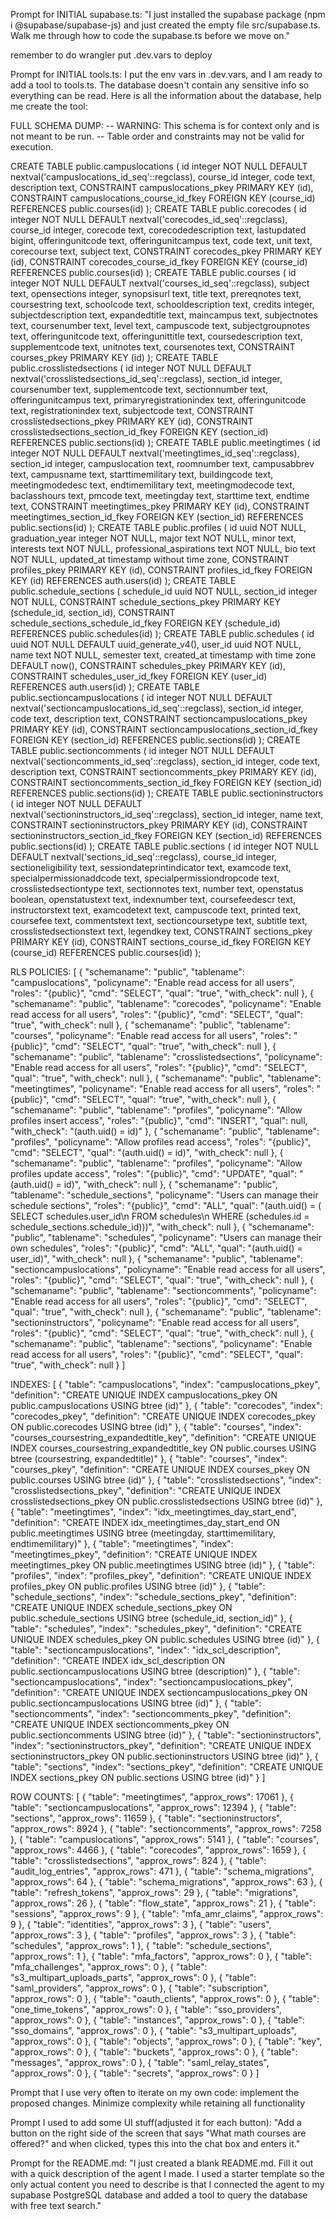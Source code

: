 Prompt for INITIAL supabase.ts:
"I just installed the supabase package (npm i @supabase/supabase-js) and just created the empty file src/supabase.ts. Walk me through how to code the supabase.ts before we move on."


remember to do wrangler put .dev.vars to deploy

Prompt for INITIAL tools.ts:
I put the env vars in .dev.vars, and I am ready to add a tool to tools.ts. The database doesn't contain any sensitive info so everything can be read. Here is all the information about the database, help me create the tool:






FULL SCHEMA DUMP:
-- WARNING: This schema is for context only and is not meant to be run.
-- Table order and constraints may not be valid for execution.

CREATE TABLE public.campuslocations (
  id integer NOT NULL DEFAULT nextval('campuslocations_id_seq'::regclass),
  course_id integer,
  code text,
  description text,
  CONSTRAINT campuslocations_pkey PRIMARY KEY (id),
  CONSTRAINT campuslocations_course_id_fkey FOREIGN KEY (course_id) REFERENCES public.courses(id)
);
CREATE TABLE public.corecodes (
  id integer NOT NULL DEFAULT nextval('corecodes_id_seq'::regclass),
  course_id integer,
  corecode text,
  corecodedescription text,
  lastupdated bigint,
  offeringunitcode text,
  offeringunitcampus text,
  code text,
  unit text,
  corecourse text,
  subject text,
  CONSTRAINT corecodes_pkey PRIMARY KEY (id),
  CONSTRAINT corecodes_course_id_fkey FOREIGN KEY (course_id) REFERENCES public.courses(id)
);
CREATE TABLE public.courses (
  id integer NOT NULL DEFAULT nextval('courses_id_seq'::regclass),
  subject text,
  opensections integer,
  synopsisurl text,
  title text,
  prereqnotes text,
  coursestring text,
  schoolcode text,
  schooldescription text,
  credits integer,
  subjectdescription text,
  expandedtitle text,
  maincampus text,
  subjectnotes text,
  coursenumber text,
  level text,
  campuscode text,
  subjectgroupnotes text,
  offeringunitcode text,
  offeringunittitle text,
  coursedescription text,
  supplementcode text,
  unitnotes text,
  coursenotes text,
  CONSTRAINT courses_pkey PRIMARY KEY (id)
);
CREATE TABLE public.crosslistedsections (
  id integer NOT NULL DEFAULT nextval('crosslistedsections_id_seq'::regclass),
  section_id integer,
  coursenumber text,
  supplementcode text,
  sectionnumber text,
  offeringunitcampus text,
  primaryregistrationindex text,
  offeringunitcode text,
  registrationindex text,
  subjectcode text,
  CONSTRAINT crosslistedsections_pkey PRIMARY KEY (id),
  CONSTRAINT crosslistedsections_section_id_fkey FOREIGN KEY (section_id) REFERENCES public.sections(id)
);
CREATE TABLE public.meetingtimes (
  id integer NOT NULL DEFAULT nextval('meetingtimes_id_seq'::regclass),
  section_id integer,
  campuslocation text,
  roomnumber text,
  campusabbrev text,
  campusname text,
  starttimemilitary text,
  buildingcode text,
  meetingmodedesc text,
  endtimemilitary text,
  meetingmodecode text,
  baclasshours text,
  pmcode text,
  meetingday text,
  starttime text,
  endtime text,
  CONSTRAINT meetingtimes_pkey PRIMARY KEY (id),
  CONSTRAINT meetingtimes_section_id_fkey FOREIGN KEY (section_id) REFERENCES public.sections(id)
);
CREATE TABLE public.profiles (
  id uuid NOT NULL,
  graduation_year integer NOT NULL,
  major text NOT NULL,
  minor text,
  interests text NOT NULL,
  professional_aspirations text NOT NULL,
  bio text NOT NULL,
  updated_at timestamp without time zone,
  CONSTRAINT profiles_pkey PRIMARY KEY (id),
  CONSTRAINT profiles_id_fkey FOREIGN KEY (id) REFERENCES auth.users(id)
);
CREATE TABLE public.schedule_sections (
  schedule_id uuid NOT NULL,
  section_id integer NOT NULL,
  CONSTRAINT schedule_sections_pkey PRIMARY KEY (schedule_id, section_id),
  CONSTRAINT schedule_sections_schedule_id_fkey FOREIGN KEY (schedule_id) REFERENCES public.schedules(id)
);
CREATE TABLE public.schedules (
  id uuid NOT NULL DEFAULT uuid_generate_v4(),
  user_id uuid NOT NULL,
  name text NOT NULL,
  semester text,
  created_at timestamp with time zone DEFAULT now(),
  CONSTRAINT schedules_pkey PRIMARY KEY (id),
  CONSTRAINT schedules_user_id_fkey FOREIGN KEY (user_id) REFERENCES auth.users(id)
);
CREATE TABLE public.sectioncampuslocations (
  id integer NOT NULL DEFAULT nextval('sectioncampuslocations_id_seq'::regclass),
  section_id integer,
  code text,
  description text,
  CONSTRAINT sectioncampuslocations_pkey PRIMARY KEY (id),
  CONSTRAINT sectioncampuslocations_section_id_fkey FOREIGN KEY (section_id) REFERENCES public.sections(id)
);
CREATE TABLE public.sectioncomments (
  id integer NOT NULL DEFAULT nextval('sectioncomments_id_seq'::regclass),
  section_id integer,
  code text,
  description text,
  CONSTRAINT sectioncomments_pkey PRIMARY KEY (id),
  CONSTRAINT sectioncomments_section_id_fkey FOREIGN KEY (section_id) REFERENCES public.sections(id)
);
CREATE TABLE public.sectioninstructors (
  id integer NOT NULL DEFAULT nextval('sectioninstructors_id_seq'::regclass),
  section_id integer,
  name text,
  CONSTRAINT sectioninstructors_pkey PRIMARY KEY (id),
  CONSTRAINT sectioninstructors_section_id_fkey FOREIGN KEY (section_id) REFERENCES public.sections(id)
);
CREATE TABLE public.sections (
  id integer NOT NULL DEFAULT nextval('sections_id_seq'::regclass),
  course_id integer,
  sectioneligibility text,
  sessiondateprintindicator text,
  examcode text,
  specialpermissionaddcode text,
  specialpermissiondropcode text,
  crosslistedsectiontype text,
  sectionnotes text,
  number text,
  openstatus boolean,
  openstatustext text,
  indexnumber text,
  coursefeedescr text,
  instructorstext text,
  examcodetext text,
  campuscode text,
  printed text,
  coursefee text,
  commentstext text,
  sectioncoursetype text,
  subtitle text,
  crosslistedsectionstext text,
  legendkey text,
  CONSTRAINT sections_pkey PRIMARY KEY (id),
  CONSTRAINT sections_course_id_fkey FOREIGN KEY (course_id) REFERENCES public.courses(id)
);

RLS POLICIES:
[
  {
    "schemaname": "public",
    "tablename": "campuslocations",
    "policyname": "Enable read access for all users",
    "roles": "{public}",
    "cmd": "SELECT",
    "qual": "true",
    "with_check": null
  },
  {
    "schemaname": "public",
    "tablename": "corecodes",
    "policyname": "Enable read access for all users",
    "roles": "{public}",
    "cmd": "SELECT",
    "qual": "true",
    "with_check": null
  },
  {
    "schemaname": "public",
    "tablename": "courses",
    "policyname": "Enable read access for all users",
    "roles": "{public}",
    "cmd": "SELECT",
    "qual": "true",
    "with_check": null
  },
  {
    "schemaname": "public",
    "tablename": "crosslistedsections",
    "policyname": "Enable read access for all users",
    "roles": "{public}",
    "cmd": "SELECT",
    "qual": "true",
    "with_check": null
  },
  {
    "schemaname": "public",
    "tablename": "meetingtimes",
    "policyname": "Enable read access for all users",
    "roles": "{public}",
    "cmd": "SELECT",
    "qual": "true",
    "with_check": null
  },
  {
    "schemaname": "public",
    "tablename": "profiles",
    "policyname": "Allow profiles insert access",
    "roles": "{public}",
    "cmd": "INSERT",
    "qual": null,
    "with_check": "(auth.uid() = id)"
  },
  {
    "schemaname": "public",
    "tablename": "profiles",
    "policyname": "Allow profiles read access",
    "roles": "{public}",
    "cmd": "SELECT",
    "qual": "(auth.uid() = id)",
    "with_check": null
  },
  {
    "schemaname": "public",
    "tablename": "profiles",
    "policyname": "Allow profiles update access",
    "roles": "{public}",
    "cmd": "UPDATE",
    "qual": "(auth.uid() = id)",
    "with_check": null
  },
  {
    "schemaname": "public",
    "tablename": "schedule_sections",
    "policyname": "Users can manage their schedule sections",
    "roles": "{public}",
    "cmd": "ALL",
    "qual": "(auth.uid() = ( SELECT schedules.user_id\n   FROM schedules\n  WHERE (schedules.id = schedule_sections.schedule_id)))",
    "with_check": null
  },
  {
    "schemaname": "public",
    "tablename": "schedules",
    "policyname": "Users can manage their own schedules",
    "roles": "{public}",
    "cmd": "ALL",
    "qual": "(auth.uid() = user_id)",
    "with_check": null
  },
  {
    "schemaname": "public",
    "tablename": "sectioncampuslocations",
    "policyname": "Enable read access for all users",
    "roles": "{public}",
    "cmd": "SELECT",
    "qual": "true",
    "with_check": null
  },
  {
    "schemaname": "public",
    "tablename": "sectioncomments",
    "policyname": "Enable read access for all users",
    "roles": "{public}",
    "cmd": "SELECT",
    "qual": "true",
    "with_check": null
  },
  {
    "schemaname": "public",
    "tablename": "sectioninstructors",
    "policyname": "Enable read access for all users",
    "roles": "{public}",
    "cmd": "SELECT",
    "qual": "true",
    "with_check": null
  },
  {
    "schemaname": "public",
    "tablename": "sections",
    "policyname": "Enable read access for all users",
    "roles": "{public}",
    "cmd": "SELECT",
    "qual": "true",
    "with_check": null
  }
]

INDEXES:
[
  {
    "table": "campuslocations",
    "index": "campuslocations_pkey",
    "definition": "CREATE UNIQUE INDEX campuslocations_pkey ON public.campuslocations USING btree (id)"
  },
  {
    "table": "corecodes",
    "index": "corecodes_pkey",
    "definition": "CREATE UNIQUE INDEX corecodes_pkey ON public.corecodes USING btree (id)"
  },
  {
    "table": "courses",
    "index": "courses_coursestring_expandedtitle_key",
    "definition": "CREATE UNIQUE INDEX courses_coursestring_expandedtitle_key ON public.courses USING btree (coursestring, expandedtitle)"
  },
  {
    "table": "courses",
    "index": "courses_pkey",
    "definition": "CREATE UNIQUE INDEX courses_pkey ON public.courses USING btree (id)"
  },
  {
    "table": "crosslistedsections",
    "index": "crosslistedsections_pkey",
    "definition": "CREATE UNIQUE INDEX crosslistedsections_pkey ON public.crosslistedsections USING btree (id)"
  },
  {
    "table": "meetingtimes",
    "index": "idx_meetingtimes_day_start_end",
    "definition": "CREATE INDEX idx_meetingtimes_day_start_end ON public.meetingtimes USING btree (meetingday, starttimemilitary, endtimemilitary)"
  },
  {
    "table": "meetingtimes",
    "index": "meetingtimes_pkey",
    "definition": "CREATE UNIQUE INDEX meetingtimes_pkey ON public.meetingtimes USING btree (id)"
  },
  {
    "table": "profiles",
    "index": "profiles_pkey",
    "definition": "CREATE UNIQUE INDEX profiles_pkey ON public.profiles USING btree (id)"
  },
  {
    "table": "schedule_sections",
    "index": "schedule_sections_pkey",
    "definition": "CREATE UNIQUE INDEX schedule_sections_pkey ON public.schedule_sections USING btree (schedule_id, section_id)"
  },
  {
    "table": "schedules",
    "index": "schedules_pkey",
    "definition": "CREATE UNIQUE INDEX schedules_pkey ON public.schedules USING btree (id)"
  },
  {
    "table": "sectioncampuslocations",
    "index": "idx_scl_description",
    "definition": "CREATE INDEX idx_scl_description ON public.sectioncampuslocations USING btree (description)"
  },
  {
    "table": "sectioncampuslocations",
    "index": "sectioncampuslocations_pkey",
    "definition": "CREATE UNIQUE INDEX sectioncampuslocations_pkey ON public.sectioncampuslocations USING btree (id)"
  },
  {
    "table": "sectioncomments",
    "index": "sectioncomments_pkey",
    "definition": "CREATE UNIQUE INDEX sectioncomments_pkey ON public.sectioncomments USING btree (id)"
  },
  {
    "table": "sectioninstructors",
    "index": "sectioninstructors_pkey",
    "definition": "CREATE UNIQUE INDEX sectioninstructors_pkey ON public.sectioninstructors USING btree (id)"
  },
  {
    "table": "sections",
    "index": "sections_pkey",
    "definition": "CREATE UNIQUE INDEX sections_pkey ON public.sections USING btree (id)"
  }
]

ROW COUNTS:
[
  {
    "table": "meetingtimes",
    "approx_rows": 17061
  },
  {
    "table": "sectioncampuslocations",
    "approx_rows": 12394
  },
  {
    "table": "sections",
    "approx_rows": 11659
  },
  {
    "table": "sectioninstructors",
    "approx_rows": 8924
  },
  {
    "table": "sectioncomments",
    "approx_rows": 7258
  },
  {
    "table": "campuslocations",
    "approx_rows": 5141
  },
  {
    "table": "courses",
    "approx_rows": 4466
  },
  {
    "table": "corecodes",
    "approx_rows": 1659
  },
  {
    "table": "crosslistedsections",
    "approx_rows": 824
  },
  {
    "table": "audit_log_entries",
    "approx_rows": 471
  },
  {
    "table": "schema_migrations",
    "approx_rows": 64
  },
  {
    "table": "schema_migrations",
    "approx_rows": 63
  },
  {
    "table": "refresh_tokens",
    "approx_rows": 29
  },
  {
    "table": "migrations",
    "approx_rows": 26
  },
  {
    "table": "flow_state",
    "approx_rows": 21
  },
  {
    "table": "sessions",
    "approx_rows": 9
  },
  {
    "table": "mfa_amr_claims",
    "approx_rows": 9
  },
  {
    "table": "identities",
    "approx_rows": 3
  },
  {
    "table": "users",
    "approx_rows": 3
  },
  {
    "table": "profiles",
    "approx_rows": 3
  },
  {
    "table": "schedules",
    "approx_rows": 1
  },
  {
    "table": "schedule_sections",
    "approx_rows": 1
  },
  {
    "table": "mfa_factors",
    "approx_rows": 0
  },
  {
    "table": "mfa_challenges",
    "approx_rows": 0
  },
  {
    "table": "s3_multipart_uploads_parts",
    "approx_rows": 0
  },
  {
    "table": "saml_providers",
    "approx_rows": 0
  },
  {
    "table": "subscription",
    "approx_rows": 0
  },
  {
    "table": "oauth_clients",
    "approx_rows": 0
  },
  {
    "table": "one_time_tokens",
    "approx_rows": 0
  },
  {
    "table": "sso_providers",
    "approx_rows": 0
  },
  {
    "table": "instances",
    "approx_rows": 0
  },
  {
    "table": "sso_domains",
    "approx_rows": 0
  },
  {
    "table": "s3_multipart_uploads",
    "approx_rows": 0
  },
  {
    "table": "objects",
    "approx_rows": 0
  },
  {
    "table": "key",
    "approx_rows": 0
  },
  {
    "table": "buckets",
    "approx_rows": 0
  },
  {
    "table": "messages",
    "approx_rows": 0
  },
  {
    "table": "saml_relay_states",
    "approx_rows": 0
  },
  {
    "table": "secrets",
    "approx_rows": 0
  }
]

Prompt that I use very often to iterate on my own code:
implement the proposed changes. Minimize complexity while retaining all functionality

Prompt I used to add some UI stuff(adjusted it for each button):
"Add a button on the right side of the screen that says "What math courses are offered?" and when clicked, types this into the chat box and enters it."

Prompt for the README.md:
"I just created a blank README.md. Fill it out with a quick description of the agent I made. I used a starter template so the only actual content you need to describe is that I connected the agent to my supabase PostgreSQL database and added a tool to query the database with free text search."